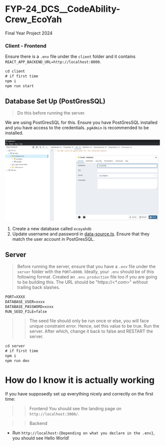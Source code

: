# FYP-24_DCS__CodeAbility-Crew_EcoYah
Final Year Project 2024

### Client - Frontend
Ensure there is a `.env` file under the `client` folder and it contains `REACT_APP_BACKEND_URL=http://localhost:8000`.

```
cd client
# if first time
npm i
npm run start
```

## Database Set Up (PostGresSQL)
> Do this before running the server.

We are using PostGresSQL for this. Ensure you have PostGresSQL installed and you have access to the credentials. `pgAdmin` is recommended to be installed.

![pgAdmin](screenshots/pgAdmin4.png)
1. Create a new database called `ecoyahdb`
2. Update username and password in [data-source.ts](server/src/config/data-source.ts). Ensure that they match the user account in PostGresSQL.

## Server

> Before running the server, ensure that you have a `.env` file under the `server` folder with the `PORT=8000`.
Ideally, your `.env` should be of this following format.
Created an `.env.production` file too if you are going to be building this. The URL should be "https://<*.com>" without trailing back slashes.
```
PORT=XXXX
DATABASE_USER=xxxx
DATABASE_PASSWORD=xxxx
RUN_SEED_FILE=false
```
>> The seed file should only be run once or else, you will face unique constraint error. Hence, set this value to be true. Run the server. After which, change it back to false and RESTART the server.
```
cd server
# if first time
npm i
npm run dev
```

# How do I know it is actually working
If you have supposedly set up everything nicely and correctly on the first time:

>> Frontend
You should see the landing page on `http://localhost:3000/`.

>> Backend
- Run `http://localhost:{Depending on what you declare in the .env}`, you should see Hello World!